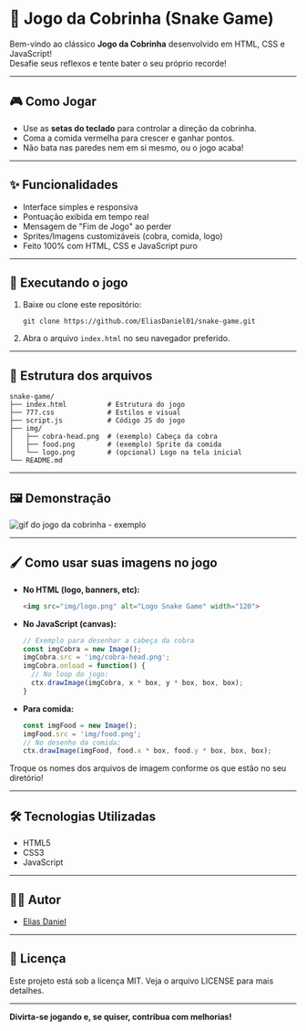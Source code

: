# 🐍 Jogo da Cobrinha (Snake Game)

Bem-vindo ao clássico **Jogo da Cobrinha** desenvolvido em HTML, CSS e JavaScript!  
Desafie seus reflexos e tente bater o seu próprio recorde!

---

## 🎮 Como Jogar

- Use as **setas do teclado** para controlar a direção da cobrinha.
- Coma a comida vermelha para crescer e ganhar pontos.
- Não bata nas paredes nem em si mesmo, ou o jogo acaba!

---

## ✨ Funcionalidades

- Interface simples e responsiva  
- Pontuação exibida em tempo real  
- Mensagem de "Fim de Jogo" ao perder  
- Sprites/Imagens customizáveis (cobra, comida, logo)  
- Feito 100% com HTML, CSS e JavaScript puro  

---

## 🚀 Executando o jogo

1. Baixe ou clone este repositório:
   ```
   git clone https://github.com/EliasDaniel01/snake-game.git
   ```
2. Abra o arquivo `index.html` no seu navegador preferido.

---

## 📂 Estrutura dos arquivos

```
snake-game/
├── index.html          # Estrutura do jogo
├── 777.css             # Estilos e visual
├── script.js           # Código JS do jogo
├── img/
│   ├── cobra-head.png  # (exemplo) Cabeça da cobra
│   ├── food.png        # (exemplo) Sprite da comida
│   └── logo.png        # (opcional) Logo na tela inicial
└── README.md
```

---

## 🖼️ Demonstração

![gif do jogo da cobrinha - exemplo]([https://media.giphy.com/media/l1J9EdzfOSgfyueLm/giphy.gif](https://34344fb0-753a-4c10-986e-3ea0296983c5-00-3vues1rgvhg8w.picard.replit.dev))

---

## 🖌️ Como usar suas imagens no jogo

- **No HTML (logo, banners, etc):**
  ```html
  <img src="img/logo.png" alt="Logo Snake Game" width="120">
  ```

- **No JavaScript (canvas):**
  ```javascript
  // Exemplo para desenhar a cabeça da cobra
  const imgCobra = new Image();
  imgCobra.src = 'img/cobra-head.png';
  imgCobra.onload = function() {
    // No loop do jogo:
    ctx.drawImage(imgCobra, x * box, y * box, box, box);
  }
  ```

- **Para comida:**
  ```javascript
  const imgFood = new Image();
  imgFood.src = 'img/food.png';
  // No desenho da comida:
  ctx.drawImage(imgFood, food.x * box, food.y * box, box, box);
  ```

Troque os nomes dos arquivos de imagem conforme os que estão no seu diretório!

---

## 🛠️ Tecnologias Utilizadas

- HTML5
- CSS3
- JavaScript

---

## 👨‍💻 Autor

- [Elias Daniel](https://github.com/EliasDaniel01)

---

## 📄 Licença

Este projeto está sob a licença MIT. Veja o arquivo LICENSE para mais detalhes.

---

**Divirta-se jogando e, se quiser, contribua com melhorias!**
